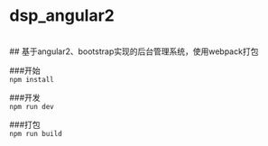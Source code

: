 # dsp_angular2
<br> 
## 基于angular2、bootstrap实现的后台管理系统，使用webpack打包
<br> 

###开始
<br> 
`npm install`

###开发
<br> 
`npm run dev`

###打包
<br> 
`npm run build`
